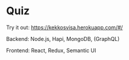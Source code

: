 # Quiz
Try it out: https://kekkosvisa.herokuapp.com/#/

Backend: Node.js, Hapi, MongoDB, (GraphQL)

Frontend: React, Redux, Semantic UI
